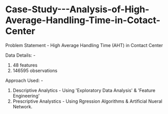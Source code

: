# Case-Study---Analysis-of-High-Average-Handling-Time-in-Cotact-Center

Problem Statement - High Average Handling Time (AHT) in Contact Center

Data Details: -
1. 48  features
2. 146595 observations

Approach Used: -

1. Descriptive Analytics - Using 'Exploratory Data Analysis' & 'Feature Engineering'
2. Prescriptive Analystics - Using Rgression Algorithms & Artificial Nueral Network.

